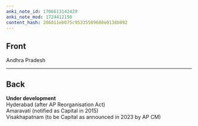 ```yaml
---
anki_note_id: 1706613142429
anki_note_mod: 1724412150
content_hash: 286011eb075c95335589680e0138b892
---
```


## Front

Andhra Pradesh

<hr/>

## Back

**Under development**  
Hyderabad (after AP Reorganisation Act)  
Amaravati (notified as Capital in 2015)  
Visakhapatnam (to be Capital as announced in 2023 by AP CM)
